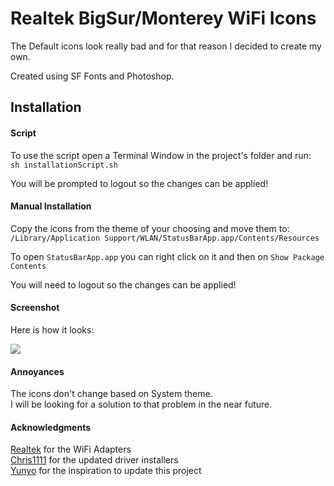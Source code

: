 # Realtek BigSur/Monterey WiFi Icons

The Default icons look really bad and for that reason I decided to create my own.

Created using SF Fonts and Photoshop.


## Installation ##

#### Script ####
To use the script open a Terminal Window in the project's folder and run:\
`sh installationScript.sh`

You will be prompted to logout so the changes can be applied!


#### Manual Installation ####

Copy the icons from the theme of your choosing and move them to:\
`/Library/Application Support/WLAN/StatusBarApp.app/Contents/Resources`

To open `StatusBarApp.app` you can right click on it and then on `Show Package Contents`

You will need to logout so the changes can be applied!

#### Screenshot ####

Here is how it looks:

![](https://imgur.com/GmvS6vs.png)

#### Annoyances ####

The icons don't change based on System theme.\
I will be looking for a solution to that problem in the near future. 

#### Acknowledgments ####

[Realtek](https://www.realtek.com/en) for the WiFi Adapters\
[Chris1111](https://github.com/chris1111) for the updated driver installers\
[Yunyo](https://github.com/yunyu) for the inspiration to update this project
